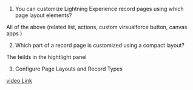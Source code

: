 1. You can customize Lightning Experience record pages using which page layout elements?

All of the above (related list, actions, custom virsualforce button, canvas apps )

2. Which part of a record page is customized using a compact layout?

The feilds in the hightlight panel

3. Configure Page Layouts and Record Types

[video Link](https://www.youtube.com/watch?v=10Dh5atzmOM)
